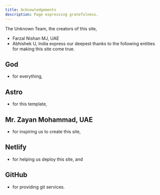 ```yaml
---
title: Acknowledgements
description: Page expressing gratefulness.
---
```

The Unknown Team, the creators of this site,
- Farzal Nishan MJ, UAE
- Abhishek U, India
express our deepest thanks to the following entities for making this site come true.


## God
- for everything,

## Astro
- for this template,

## Mr. Zayan Mohammad, UAE

- for inspiring us to create this site,

## Netlify
- for helping us deploy this site,
and

## GitHub
- for providing git services.
